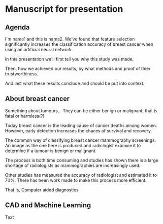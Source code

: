 # Manuscript for presentation

## Agenda

I'm name1 and this is name2. We've found that feature selection significantly increases the classification accuracy of breast cancer when using an artificial neural network.

In this presentation we'll first tell you why this study was made.

Then, how we achieved our results, by what methods and proof of thier trustworthiness.

And last what these results conclude and should be put into context.

## About breast cancer

Something about tumours... They can be either benign or malignant, that is fatal or harmless(?)

Today breast cancer is the leading cause of cancer deaths among women. However, early detection increases the chaces of survival and recovery.

The common way of classifying breast cancer mammography screenings. An image as the one here is produced and radiologist examine it to determine if a tumour is benign or malignant.

The process is both time consuming and studies has shown there is a large shortage of radiologists as mammographies are increasingly used.

Other studies has measured the accuracy of radiologist and estimated it to 70%. There has been work made to make this process more efficient.

That is, Computer aided diagnostics


## CAD and Machine Learning

Text





